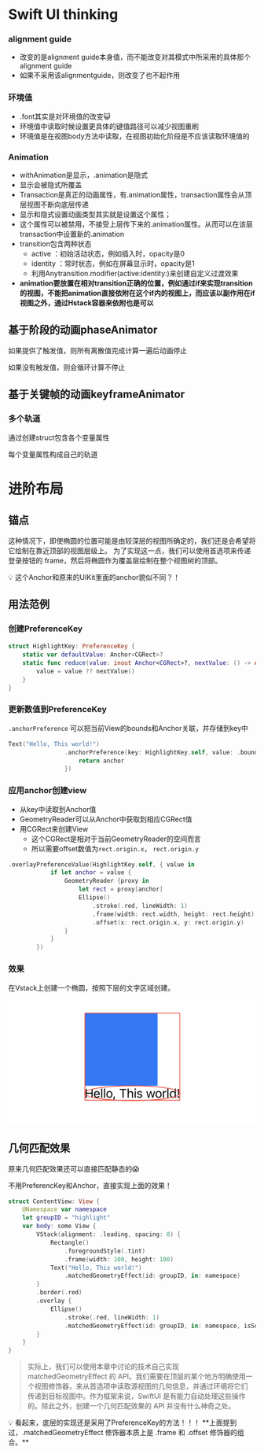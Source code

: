 # Swift UI thinking

### alignment guide

- 改变的是alignment guide本身值，而不能改变对其模式中所采用的具体那个alignment guide
- 如果不采用该alignmentguide，则改变了也不起作用

### 环境值

- .font其实是对环境值的改变😺
- 环境值中读取时候设置更具体的键值路径可以减少视图重刷
- 环境值是在视图body方法中读取，在视图初始化阶段是不应该读取环境值的

### Animation

- withAnimation是显示，.animation是隐式
- 显示会被隐式所覆盖
- Transaction是真正的动画属性，有.animation属性，transaction属性会从顶层视图不断向底层传递
- 显示和隐式设置动画类型其实就是设置这个属性；
- 这个属性可以被禁用，不接受上层传下来的.animation属性。从而可以在该层transaction中设置新的.animation
- transition包含两种状态
    - active ：初始活动状态，例如插入时，opacity是0
    - identity ：常时状态，例如在屏幕显示时，opacity是1
    - 利用Anytransition.modifier(active:identity:)来创建自定义过渡效果
- **animation要放置在相对transition正确的位置，例如通过if来实现transition的视图，不能把animation直接依附在这个if内的视图上，而应该以副作用在if视图之外，通过Hstack容器来依附也是可以**

## 基于阶段的动画phaseAnimator

如果提供了触发值，则所有离散值完成计算一遍后动画停止

如果没有触发值，则会循环计算不停止

## 基于关键帧的动画keyframeAnimator

### 多个轨道

通过创建struct包含各个变量属性

每个变量属性构成自己的轨道

# 进阶布局

## 锚点

这种情况下，即使椭圆的位置可能是由较深层的视图所确定的，我们还是会希望将它绘制在靠近顶部的视图层级上。
为了实现这一点，我们可以使用首选项来传递登录按钮的 frame，然后将椭圆作为覆盖层绘制在整个视图树的顶部。

<aside>
💡 这个Anchor和原来的UIKit里面的anchor貌似不同？！

</aside>

## 用法范例

### 创建PreferenceKey

```swift
struct HighlightKey: PreferenceKey {
    static var defaultValue: Anchor<CGRect>?
    static func reduce(value: inout Anchor<CGRect>?, nextValue: () -> Anchor<CGRect>?) {
        value = value ?? nextValue()
    }
}
```

### 更新数值到PreferenceKey

`.anchorPreference` 可以把当前View的bounds和Anchor关联，并存储到key中

```swift
Text("Hello, This world!")
                .anchorPreference(key: HighlightKey.self, value: .bounds, transform: { anchor in
                    return anchor
                })
```

### 应用anchor创建view

- 从key中读取到Anchor值
- GeometryReader可以从Anchor中获取到相应CGRect值
- 用CGRect来创建View
    - 这个CGRect是相对于当前GeometryReader的空间而言
    - 所以需要offset数值为`rect.origin.x`， `rect.origin.y`

```swift
.overlayPreferenceValue(HighlightKey.self, { value in
            if let anchor = value {
                GeometryReader {proxy in
                    let rect = proxy[anchor]
                    Ellipse()
                        .stroke(.red, lineWidth: 1)
                        .frame(width: rect.width, height: rect.height)
                        .offset(x: rect.origin.x, y: rect.origin.y)
                }
            }
        })
```

### 效果

在Vstack上创建一个椭圆，按照下层的文字区域创建。

![Untitled](Swift%20UI%20thinking%20ac9fc6f92a384c0291d678cb8ce9bcf8/Untitled.png)

## 几何匹配效果

原来几何匹配效果还可以直接匹配静态的😱

不用PreferencKey和Anchor，直接实现上面的效果！

```swift
struct ContentView: View {
    @Namespace var namespace
    let groupID = "highlight"
    var body: some View {
        VStack(alignment: .leading, spacing: 0) {
            Rectangle()
                .foregroundStyle(.tint)
                .frame(width: 100, height: 100)
            Text("Hello, This world!")
                .matchedGeometryEffect(id: groupID, in: namespace)
        }
        .border(.red)
        .overlay {
            Ellipse()
                .stroke(.red, lineWidth: 1)
                .matchedGeometryEffect(id: groupID, in: namespace, isSource: true)
        }
    }
}
```

> 实际上，我们可以使用本章中讨论的技术自己实现 matchedGeometryEffect 的 API。我们需要在顶层的某个地方明确使用一 个视图修饰器，来从首选项中读取源视图的几何信息，并通过环境将它们 传递到目标视图中。作为框架来说，SwiftUI 是有能力自动处理这些操作 的。除此之外，创建一个几何匹配效果的 API 并没有什么神奇之处。
> 

<aside>
💡 看起来，底层的实现还是采用了PreferenceKey的方法！！！
**上面提到过，.matchedGeometryEffect 修饰器本质上是 .frame 和 .offset 修饰器的组合。**

</aside>